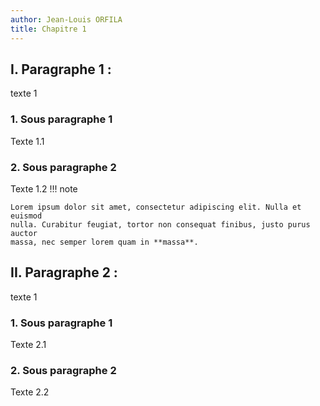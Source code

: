 ```yaml
---
author: Jean-Louis ORFILA
title: Chapitre 1
---
```


## I. Paragraphe 1 :

texte 1

### 1. Sous paragraphe 1

Texte 1.1

### 2. Sous paragraphe 2

Texte 1.2
!!! note

    Lorem ipsum dolor sit amet, consectetur adipiscing elit. Nulla et euismod
    nulla. Curabitur feugiat, tortor non consequat finibus, justo purus auctor
    massa, nec semper lorem quam in **massa**.


## II. Paragraphe 2 :

texte 1

### 1. Sous paragraphe 1

Texte 2.1

### 2. Sous paragraphe 2

Texte 2.2

